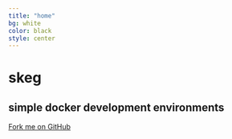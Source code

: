 ```yaml
---
title: "home"
bg: white
color: black
style: center
---
```


<span class="fa-stack subtlecircle" style="font-size:100px; background:rgba(255,166,0,0.1)">
  <i class="fa fa-circle fa-stack-2x text-white"></i>
  <i class="fa fa-pencil fa-stack-1x text-orange"></i>
</span>

# skeg

## simple docker development environments

<span id="forkongithub">
  <a href="{{ site.source_link }}" class="bg-blue">
    Fork me on GitHub
  </a>
</span>
